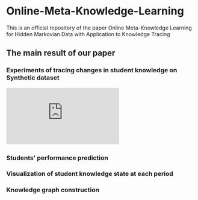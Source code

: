 # Online-Meta-Knowledge-Learning
This is an official repository of the paper Online Meta-Knowledge Learning for Hidden Markovian Data with Application to Knowledge Tracing

## The main result of our paper
### Experiments of tracing changes in student knowledge on Synthetic dataset
![image](https://github.com/DaiGuagua/Online-Meta-Knowledge-Learning/blob/main/image/simulate.pdf)
### Students' performance prediction


### Visualization of student knowledge state at each period


### Knowledge graph construction


### 

